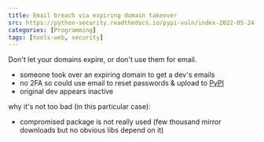 ```yaml
---
title: Email breach via expiring domain takeover
src: https://python-security.readthedocs.io/pypi-vuln/index-2022-05-24-ctx-domain-takeover.html
categories: [Programming]
tags: [tools-web, security]
---
```


Don't let your domains expire, or don't use them for email.

- someone took over an expiring domain to get a dev's emails
- no 2FA so could use email to reset passwords & upload to [PyPI](https://pypi.org)
- original dev appears inactive

why it's not too bad (in this particular case):

- compromised package is not really used (few thousand mirror downloads but no obvious libs depend on it)
